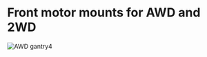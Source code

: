 # Front motor mounts for AWD and 2WD

![AWD gantry4](https://user-images.githubusercontent.com/93674339/165383033-6f680d02-3e85-45bb-baf4-d445b8ce0cc7.jpg)
